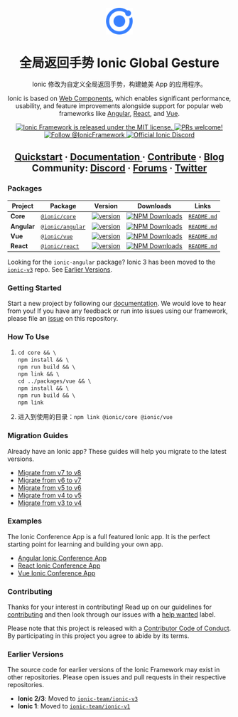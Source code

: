 <p align="center">
  <a href="#">
    <img alt="Ionic" src="https://github.com/ionic-team/ionic-framework/blob/main/.github/assets/logo.png?raw=true" width="60" />
  </a>
</p>

<h1 align="center">
全局返回手势
  Ionic Global Gesture
</h1>

<p align="center">
  Ionic 修改为自定义全局返回手势，构建媲美 App 的应用程序。
</p>
<p align="center">
  Ionic is based on <a href="https://www.webcomponents.org/introduction">Web Components</a>, which enables significant performance, usability, and feature improvements alongside support for popular web frameworks like <a href="https://angular.io/">Angular</a>, <a href="https://reactjs.com/">React</a>, and <a href="https://vuejs.org/">Vue</a>.

</p>

<p align="center">
  <a href="https://github.com/ionic-team/ionic-framework/blob/main/LICENSE">
    <img src="https://img.shields.io/badge/license-MIT-blue.svg" alt="Ionic Framework is released under the MIT license." />
  </a>
  <a href="https://github.com/ionic-team/ionic-framework/blob/main/docs/CONTRIBUTING.md">
    <img src="https://img.shields.io/badge/PRs-welcome-brightgreen.svg" alt="PRs welcome!" />
  </a>
  <a href="https://twitter.com/Ionicframework">
    <img src="https://img.shields.io/twitter/follow/ionicframework.svg?label=Follow%20@IonicFramework" alt="Follow @IonicFramework">
  </a>
  <a href="https://ionic.link/discord">
    <img src="https://img.shields.io/discord/520266681499779082?color=7289DA&label=%23ionic&logo=discord&logoColor=white" alt="Official Ionic Discord" />
  </a>
</p>

<h2 align="center">
  <a href="https://ionicframework.com/docs/intro/cli">Quickstart</a>
  <span> · </span>
  <a href="https://ionicframework.com/docs/">
    Documentation
  </a>
  <span> · </span>
  <a href="https://github.com/ionic-team/ionic-framework/blob/main/docs/CONTRIBUTING.md">Contribute</a>
  <span> · </span>
  <a href="https://blog.ionicframework.com/">Blog</a>
  <br />
  Community:
  <a href="https://ionic.link/discord">Discord</a>
  <span> · </span>
  <a href="https://forum.ionicframework.com/">Forums</a>
  <span> · </span>
  <a href="https://twitter.com/Ionicframework">Twitter</a>
</h2>

### Packages

| Project     | Package                                                          | Version                                                                                                            | Downloads                                                                                                                                                     |                   Links                   |
| ----------- | ---------------------------------------------------------------- | ------------------------------------------------------------------------------------------------------------------ | ------------------------------------------------------------------------------------------------------------------------------------------------------------- | :---------------------------------------: |
| **Core**    | [`@ionic/core`](https://www.npmjs.com/package/@ionic/core)       | [![version](https://img.shields.io/npm/v/@ionic/core/latest.svg)](https://www.npmjs.com/package/@ionic/core)       | <a href="https://www.npmjs.com/package/@ionic/core" target="_blank"><img src="https://img.shields.io/npm/dm/@ionic/core.svg" alt="NPM Downloads" /></a>       |       [`README.md`](core/README.md)       |
| **Angular** | [`@ionic/angular`](https://www.npmjs.com/package/@ionic/angular) | [![version](https://img.shields.io/npm/v/@ionic/angular/latest.svg)](https://www.npmjs.com/package/@ionic/angular) | <a href="https://www.npmjs.com/package/@ionic/angular" target="_blank"><img src="https://img.shields.io/npm/dm/@ionic/angular.svg" alt="NPM Downloads" /></a> | [`README.md`](packages/angular/README.md) |
| **Vue**     | [`@ionic/vue`](https://www.npmjs.com/package/@ionic/vue)         | [![version](https://img.shields.io/npm/v/@ionic/vue/latest.svg)](https://www.npmjs.com/package/@ionic/vue)         | <a href="https://www.npmjs.com/package/@ionic/vue" target="_blank"><img src="https://img.shields.io/npm/dm/@ionic/vue.svg" alt="NPM Downloads" /></a>         |   [`README.md`](packages/vue/README.md)   |
| **React**   | [`@ionic/react`](https://www.npmjs.com/package/@ionic/react)     | [![version](https://img.shields.io/npm/v/@ionic/react/latest.svg)](https://www.npmjs.com/package/@ionic/react)     | <a href="https://www.npmjs.com/package/@ionic/react" target="_blank"><img src="https://img.shields.io/npm/dm/@ionic/react.svg" alt="NPM Downloads" /></a>     |  [`README.md`](packages/react/README.md)  |

Looking for the `ionic-angular` package? Ionic 3 has been moved to the [`ionic-v3`](https://github.com/ionic-team/ionic-v3) repo. See [Earlier Versions](#earlier-versions).

### Getting Started

Start a new project by following our [documentation](https://ionicframework.com/docs/).
We would love to hear from you! If you have any feedback or run into issues using our framework, please file
an [issue](https://github.com/ionic-team/ionic-framework/issues/new) on this repository.

### How To Use

1. ```shell
   cd core && \
   npm install && \
   npm run build && \
   npm link && \
   cd ../packages/vue && \
   npm install && \
   npm run build && \
   npm link
   ```
2. 进入到使用的目录：`npm link @ionic/core @ionic/vue`

### Migration Guides

Already have an Ionic app? These guides will help you migrate to the latest versions.

- [Migrate from v7 to v8](https://ionicframework.com/docs/updating/8-0)
- [Migrate from v6 to v7](https://ionicframework.com/docs/updating/7-0)
- [Migrate from v5 to v6](https://ionicframework.com/docs/updating/6-0)
- [Migrate from v4 to v5](https://ionicframework.com/docs/updating/5-0)
- [Migrate from v3 to v4](https://ionicframework.com/docs/updating/4-0)

### Examples

The Ionic Conference App is a full featured Ionic app. It is the perfect starting point for learning and building your own app.

- [Angular Ionic Conference App](https://github.com/ionic-team/ionic-conference-app)
- [React Ionic Conference App](https://github.com/ionic-team/ionic-react-conference-app)
- [Vue Ionic Conference App](https://github.com/ionic-team/ionic-vue-conference-app)

### Contributing

Thanks for your interest in contributing! Read up on our guidelines for
[contributing](https://github.com/ionic-team/ionic-framework/blob/main/docs/CONTRIBUTING.md)
and then look through our issues with a [help wanted](https://github.com/ionic-team/ionic-framework/issues?q=is%3Aopen+is%3Aissue+label%3A%22help+wanted%22)
label.

Please note that this project is released with a [Contributor Code of Conduct](https://github.com/ionic-team/ionic-framework/blob/main/CODE_OF_CONDUCT.md). By participating in this project you agree to abide by its terms.

### Earlier Versions

The source code for earlier versions of the Ionic Framework may exist in other repositories. Please open issues and pull requests in their respective repositories.

- **Ionic 2/3**: Moved to [`ionic-team/ionic-v3`](https://github.com/ionic-team/ionic-v3)
- **Ionic 1**: Moved to [`ionic-team/ionic-v1`](https://github.com/ionic-team/ionic-v1)

```

```
